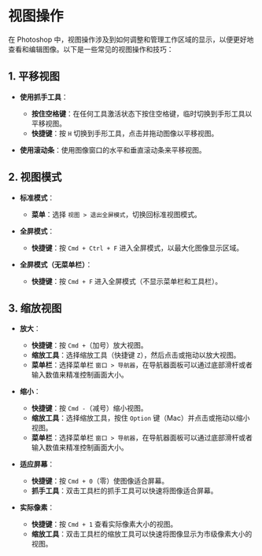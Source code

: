 # 视图操作

在 Photoshop 中，视图操作涉及到如何调整和管理工作区域的显示，以便更好地查看和编辑图像。以下是一些常见的视图操作和技巧：

## 1. **平移视图**

- **使用抓手工具**：
    - **按住空格键**：在任何工具激活状态下按住空格键，临时切换到手形工具以平移视图。
    - **快捷键**：按 `H` 切换到手形工具，点击并拖动图像以平移视图。

- **使用滚动条**：使用图像窗口的水平和垂直滚动条来平移视图。

## 2. **视图模式**

- **标准模式**：
    - **菜单**：选择 `视图 > 退出全屏模式`，切换回标准视图模式。

- **全屏模式**：
    - **快捷键**：按 `Cmd + Ctrl + F` 进入全屏模式，以最大化图像显示区域。

- **全屏模式（无菜单栏）**：
    - **快捷键**：按 `Cmd + F` 进入全屏模式（不显示菜单栏和工具栏）。

## 3. **缩放视图**

- **放大**：
    - **快捷键**：按 `Cmd +`（加号）放大视图。
    - **缩放工具**：选择缩放工具（快捷键 `Z`），然后点击或拖动以放大视图。
    - **菜单栏**：选择菜单栏 `窗口 > 导航器`，在导航器面板可以通过底部滑杆或者输入数值来精准控制画面大小。

- **缩小**：
    - **快捷键**：按 `Cmd -`（减号）缩小视图。
    - **缩放工具**：选择缩放工具，按住 `Option` 键（Mac）并点击或拖动以缩小视图。
    - **菜单栏**：选择菜单栏 `窗口 > 导航器`，在导航器面板可以通过底部滑杆或者输入数值来精准控制画面大小。

- **适应屏幕**：
    - **快捷键**：按 `Cmd + 0`（零）使图像适合屏幕。
    - **抓手工具**：双击工具栏的抓手工具可以快速将图像适合屏幕。

- **实际像素**：
    - **快捷键**：按 `Cmd + 1` 查看实际像素大小的视图。
    - **缩放工具**：双击工具栏的缩放工具可以快速将图像显示为市级像素大小的视图。